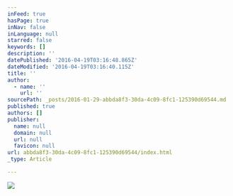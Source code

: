 ```yaml
---
inFeed: true
hasPage: true
inNav: false
inLanguage: null
starred: false
keywords: []
description: ''
datePublished: '2016-04-19T03:16:48.865Z'
dateModified: '2016-04-19T03:16:40.115Z'
title: ''
author:
  - name: ''
    url: ''
sourcePath: _posts/2016-01-29-abbda8f3-30da-4c09-8fc1-125390d69544.md
published: true
authors: []
publisher:
  name: null
  domain: null
  url: null
  favicon: null
url: abbda8f3-30da-4c09-8fc1-125390d69544/index.html
_type: Article

---
```

![](https://s3-us-west-2.amazonaws.com/the-grid-img/p/db157fa06b920b741d32f2d5cf01d16eb91d7df1.jpg)